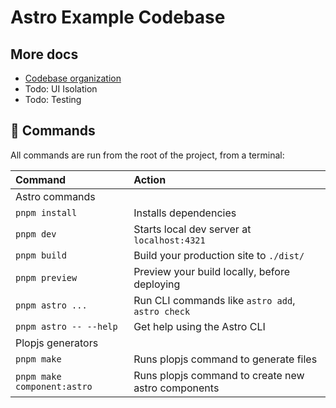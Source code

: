 # Astro Example Codebase

## More docs

- [Codebase organization](./docs/codebase-organization.md)
- Todo: UI Isolation
- Todo: Testing

## 🧞 Commands

All commands are run from the root of the project, from a terminal:

| Command                     | Action                                             |
| :-------------------------- | :------------------------------------------------- |
| Astro commands              |                                                    |
| `pnpm install`              | Installs dependencies                              |
| `pnpm dev`                  | Starts local dev server at `localhost:4321`        |
| `pnpm build`                | Build your production site to `./dist/`            |
| `pnpm preview`              | Preview your build locally, before deploying       |
| `pnpm astro ...`            | Run CLI commands like `astro add`, `astro check`   |
| `pnpm astro -- --help`      | Get help using the Astro CLI                       |
| Plopjs generators           |                                                    |
| `pnpm make`                 | Runs plopjs command to generate files              |
| `pnpm make component:astro` | Runs plopjs command to create new astro components |
